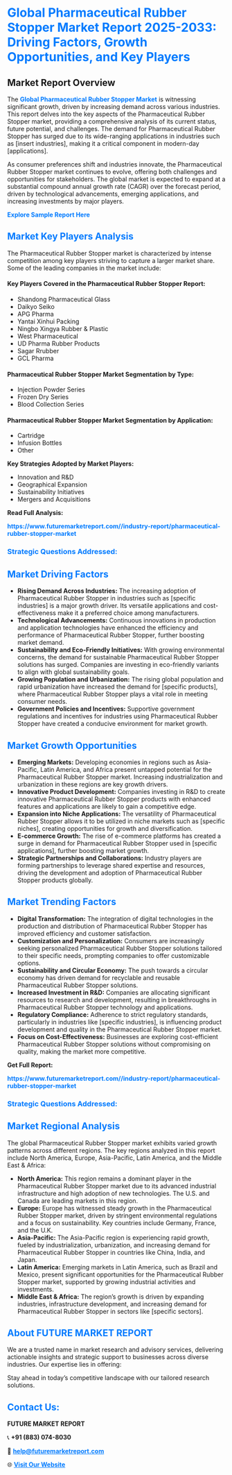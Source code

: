 <h1 style="color: #007BFF;">Global Pharmaceutical Rubber Stopper Market Report 2025-2033: Driving Factors, Growth Opportunities, and Key Players</h1>

<section id="overview">
<h2>Market Report Overview</h2>
<p>The <a href="https://www.futuremarketreport.com//industry-report/pharmaceutical-rubber-stopper-market" style="color: #007BFF; text-decoration: none;"><strong>Global Pharmaceutical Rubber Stopper Market</strong></a> is witnessing significant growth, driven by increasing demand across various industries. This report delves into the key aspects of the Pharmaceutical Rubber Stopper market, providing a comprehensive analysis of its current status, future potential, and challenges. The demand for Pharmaceutical Rubber Stopper has surged due to its wide-ranging applications in industries such as [insert industries], making it a critical component in modern-day [applications].</p>
<p>As consumer preferences shift and industries innovate, the Pharmaceutical Rubber Stopper market continues to evolve, offering both challenges and opportunities for stakeholders. The global market is expected to expand at a substantial compound annual growth rate (CAGR) over the forecast period, driven by technological advancements, emerging applications, and increasing investments by major players.</p>
</section>

<section id="overview">
<p><a href="https://www.futuremarketreport.com//request-sample/reportId=46306" style="color: #007BFF; text-decoration: none;"><strong>Explore Sample Report Here</strong></a></p>
</section>

<section id="key-players">
<h2 style="color: #007BFF;">Market Key Players Analysis</h2>
<p>The Pharmaceutical Rubber Stopper market is characterized by intense competition among key players striving to capture a larger market share. Some of the leading companies in the market include:</p>
<h4>Key Players Covered in the Pharmaceutical Rubber Stopper Report:</h4>
<ul><li>Shandong Pharmaceutical Glass</li><li>Daikyo Seiko</li><li>APG Pharma</li><li>Yantai Xinhui Packing</li><li>Ningbo Xingya Rubber &amp; Plastic</li><li>West Pharmaceutical</li><li>UD Pharma Rubber Products</li><li>Sagar Rrubber</li><li>GCL Pharma</li></ul>
<h4>Pharmaceutical Rubber Stopper Market Segmentation by Type:</h4>
<ul><li>Injection Powder Series</li><li>Frozen Dry Series</li><li>Blood Collection Series</li></ul>

<h4>Pharmaceutical Rubber Stopper Market Segmentation by Application:</h4>
<ul><li>Cartridge</li><li>Infusion Bottles</li><li>Other</li></ul>
<p><strong>Key Strategies Adopted by Market Players:</strong></p>
<ul>
<li>Innovation and R&D</li>
<li>Geographical Expansion</li>
<li>Sustainability Initiatives</li>
<li>Mergers and Acquisitions</li>
</ul>
</section>

<section>
<p><strong>Read Full Analysis: </strong></p><a href="https://www.futuremarketreport.com//industry-report/pharmaceutical-rubber-stopper-market" style="color: #007BFF; text-decoration: none;"><strong>https://www.futuremarketreport.com//industry-report/pharmaceutical-rubber-stopper-market</strong></a>
<h3 style="color: #007BFF;">Strategic Questions Addressed:</h3>
</section>

<section id="driving-factors">
<h2 style="color: #007BFF;">Market Driving Factors</h2>
<ul>
<li><strong>Rising Demand Across Industries:</strong> The increasing adoption of Pharmaceutical Rubber Stopper in industries such as [specific industries] is a major growth driver. Its versatile applications and cost-effectiveness make it a preferred choice among manufacturers.</li>
<li><strong>Technological Advancements:</strong> Continuous innovations in production and application technologies have enhanced the efficiency and performance of Pharmaceutical Rubber Stopper, further boosting market demand.</li>
<li><strong>Sustainability and Eco-Friendly Initiatives:</strong> With growing environmental concerns, the demand for sustainable Pharmaceutical Rubber Stopper solutions has surged. Companies are investing in eco-friendly variants to align with global sustainability goals.</li>
<li><strong>Growing Population and Urbanization:</strong> The rising global population and rapid urbanization have increased the demand for [specific products], where Pharmaceutical Rubber Stopper plays a vital role in meeting consumer needs.</li>
<li><strong>Government Policies and Incentives:</strong> Supportive government regulations and incentives for industries using Pharmaceutical Rubber Stopper have created a conducive environment for market growth.</li>
</ul>
</section>

<section id="growth-opportunities">
<h2 style="color: #007BFF;">Market Growth Opportunities</h2>
<ul>
<li><strong>Emerging Markets:</strong> Developing economies in regions such as Asia-Pacific, Latin America, and Africa present untapped potential for the Pharmaceutical Rubber Stopper market. Increasing industrialization and urbanization in these regions are key growth drivers.</li>
<li><strong>Innovative Product Development:</strong> Companies investing in R&D to create innovative Pharmaceutical Rubber Stopper products with enhanced features and applications are likely to gain a competitive edge.</li>
<li><strong>Expansion into Niche Applications:</strong> The versatility of Pharmaceutical Rubber Stopper allows it to be utilized in niche markets such as [specific niches], creating opportunities for growth and diversification.</li>
<li><strong>E-commerce Growth:</strong> The rise of e-commerce platforms has created a surge in demand for Pharmaceutical Rubber Stopper used in [specific applications], further boosting market growth.</li>
<li><strong>Strategic Partnerships and Collaborations:</strong> Industry players are forming partnerships to leverage shared expertise and resources, driving the development and adoption of Pharmaceutical Rubber Stopper products globally.</li>
</ul>
</section>

<section id="trending-factors">
<h2 style="color: #007BFF;">Market Trending Factors</h2>
<ul>
<li><strong>Digital Transformation:</strong> The integration of digital technologies in the production and distribution of Pharmaceutical Rubber Stopper has improved efficiency and customer satisfaction.</li>
<li><strong>Customization and Personalization:</strong> Consumers are increasingly seeking personalized Pharmaceutical Rubber Stopper solutions tailored to their specific needs, prompting companies to offer customizable options.</li>
<li><strong>Sustainability and Circular Economy:</strong> The push towards a circular economy has driven demand for recyclable and reusable Pharmaceutical Rubber Stopper solutions.</li>
<li><strong>Increased Investment in R&D:</strong> Companies are allocating significant resources to research and development, resulting in breakthroughs in Pharmaceutical Rubber Stopper technology and applications.</li>
<li><strong>Regulatory Compliance:</strong> Adherence to strict regulatory standards, particularly in industries like [specific industries], is influencing product development and quality in the Pharmaceutical Rubber Stopper market.</li>
<li><strong>Focus on Cost-Effectiveness:</strong> Businesses are exploring cost-efficient Pharmaceutical Rubber Stopper solutions without compromising on quality, making the market more competitive.</li>
</ul>
</section>

<section>
<p><strong>Get Full Report: </strong></p><a href="https://www.futuremarketreport.com//industry-report/pharmaceutical-rubber-stopper-market" style="color: #007BFF; text-decoration: none;"><strong>https://www.futuremarketreport.com//industry-report/pharmaceutical-rubber-stopper-market</strong></a>
<h3 style="color: #007BFF;">Strategic Questions Addressed:</h3>
</section>


<section id="regional-analysis">
<h2 style="color: #007BFF;">Market Regional Analysis</h2>
<p>The global Pharmaceutical Rubber Stopper market exhibits varied growth patterns across different regions. The key regions analyzed in this report include North America, Europe, Asia-Pacific, Latin America, and the Middle East & Africa:</p>
<ul>
<li><strong>North America:</strong> This region remains a dominant player in the Pharmaceutical Rubber Stopper market due to its advanced industrial infrastructure and high adoption of new technologies. The U.S. and Canada are leading markets in this region.</li>
<li><strong>Europe:</strong> Europe has witnessed steady growth in the Pharmaceutical Rubber Stopper market, driven by stringent environmental regulations and a focus on sustainability. Key countries include Germany, France, and the U.K.</li>
<li><strong>Asia-Pacific:</strong> The Asia-Pacific region is experiencing rapid growth, fueled by industrialization, urbanization, and increasing demand for Pharmaceutical Rubber Stopper in countries like China, India, and Japan.</li>
<li><strong>Latin America:</strong> Emerging markets in Latin America, such as Brazil and Mexico, present significant opportunities for the Pharmaceutical Rubber Stopper market, supported by growing industrial activities and investments.</li>
<li><strong>Middle East & Africa:</strong> The region’s growth is driven by expanding industries, infrastructure development, and increasing demand for Pharmaceutical Rubber Stopper in sectors like [specific sectors].</li>
</ul>
</section>

<footer>
<h2 style="color: #007BFF;">About FUTURE MARKET REPORT</h2>
<p>We are a trusted name in market research and advisory services, delivering actionable insights and strategic support to businesses across diverse industries. Our expertise lies in offering:</p>

<p>Stay ahead in today’s competitive landscape with our tailored research solutions.</p>

<h2 style="color: #007BFF;">Contact Us:</h2>
<p><strong>FUTURE MARKET REPORT</strong></p>
<p>📞 <strong>+91 (883) 074-8030</strong></p>
<p>📧 <strong><a href="mailto:help@futuremarketreport.com" style="color: #007BFF;">help@futuremarketreport.com</a></strong></p>
<p>🌐 <strong><a href="https://www.futuremarketreport.com/" style="color: #007BFF;">Visit Our Website</a></strong></p>
</footer>